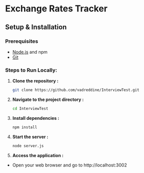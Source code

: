# Exchange Rates Tracker

## Setup & Installation

### Prerequisites
- [Node.js](https://nodejs.org/) and npm
- [Git](https://git-scm.com/)

### Steps to Run Locally:
1. **Clone the repository :**
   ```bash
   git clone https://github.com/vadreddine/InterviewTest.git
   
2. **Navigate to the project directory :**
   ```bash
   cd InterviewTest
   
3. **Install dependencies :**
   ```bash
   npm install   
4. **Start the server :**
   ```bash
   node server.js
   
4. **Access the application :**
- Open your web browser and go to http://localhost:3002
